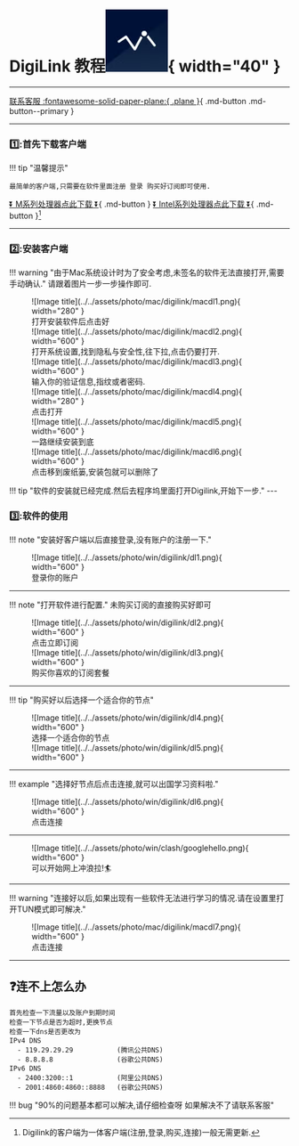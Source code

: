# DigiLink 教程![Image title](../../assets/photo/win/digilink/digilinklogo.png){ width="40" }
---

[联系客服 :fontawesome-solid-paper-plane:{ .plane }](../../chat.html){ .md-button .md-button--primary }

---

### 1️⃣:首先下载客户端
!!! tip "温馨提示"
    
    最简单的客户端,只需要在软件里面注册 登录 购买好订阅即可使用.
    
[⏬ M系列处理器点此下载 ⏬](https://154.12.80.60/Digilink-1.3.10-arm64.pkg){ .md-button }
[⏬ Intel系列处理器点此下载 ⏬](https://154.12.80.60/Digilink-1.3.10.pkg){ .md-button }[^1] 

---

### 2️⃣:安装客户端
!!! warning "由于Mac系统设计时为了安全考虑,未签名的软件无法直接打开,需要手动确认."
    请跟着图片一步一步操作即可.
<figure markdown="span">
![Image title](../../assets/photo/mac/digilink/macdl1.png){ width="280" }
  <figcaption>打开安装软件后点击好</figcaption>
![Image title](../../assets/photo/mac/digilink/macdl2.png){ width="600" }
  <figcaption>打开系统设置,找到隐私与安全性,往下拉,点击仍要打开.</figcaption>
![Image title](../../assets/photo/mac/digilink/macdl3.png){ width="600" }
  <figcaption>输入你的验证信息,指纹或者密码.</figcaption>
![Image title](../../assets/photo/mac/digilink/macdl4.png){ width="280" }
  <figcaption>点击打开</figcaption>
![Image title](../../assets/photo/mac/digilink/macdl5.png){ width="600" }
  <figcaption>一路继续安装到底</figcaption>
![Image title](../../assets/photo/mac/digilink/macdl6.png){ width="600" }
  <figcaption>点击移到废纸篓,安装包就可以删除了</figcaption>
  <figcaption></figcaption>
</figure>
!!! tip "软件的安装就已经完成.然后去程序坞里面打开Digilink,开始下一步."
---

### 3️⃣:软件的使用
!!! note "安装好客户端以后直接登录,没有账户的注册一下."
<figure markdown="span">
![Image title](../../assets/photo/win/digilink/dl1.png){ width="600" }
  <figcaption>登录你的账户</figcaption>
</figure>

---

!!! note "打开软件进行配置."
    未购买订阅的直接购买好即可

<figure markdown="span">
![Image title](../../assets/photo/win/digilink/dl2.png){ width="600" }
  <figcaption>点击立即订阅</figcaption>
![Image title](../../assets/photo/win/digilink/dl3.png){ width="600" }
  <figcaption>购买你喜欢的订阅套餐</figcaption>
</figure>

---

!!! tip "购买好以后选择一个适合你的节点"

<figure markdown="span">
![Image title](../../assets/photo/win/digilink/dl4.png){ width="600" }
  <figcaption>选择一个适合你的节点</figcaption>
![Image title](../../assets/photo/win/digilink/dl5.png){ width="600" }
  <figcaption></figcaption>
</figure>

---

!!! example "选择好节点后点击连接,就可以出国学习资料啦."

<figure markdown="span">
![Image title](../../assets/photo/win/digilink/dl6.png){ width="600" }
  <figcaption>点击连接</figcaption>
</figure>

---

<figure markdown="span">
![Image title](../../assets/photo/win/clash/googlehello.png){ width="600" }
  <figcaption>可以开始网上冲浪拉!🏄‍</figcaption>
</figure>

---

!!! warning "连接好以后,如果出现有一些软件无法进行学习的情况.请在设置里打开TUN模式即可解决."

<figure markdown="span">
![Image title](../../assets/photo/mac/digilink/macdl7.png){ width="600" }
  <figcaption>点击连接</figcaption>
</figure>

---

## ❓连不上怎么办
    首先检查一下流量以及账户到期时间
    检查一下节点是否为超时,更换节点
    检查一下dns是否更改为
    IPv4 DNS
      - 119.29.29.29           (腾讯公共DNS)
      - 8.8.8.8                (谷歌公共DNS)
    IPv6 DNS
      - 2400:3200::1           (阿里公共DNS)
      - 2001:4860:4860::8888   (谷歌公共DNS)
!!! bug "90%的问题基本都可以解决,请仔细检查呀 如果解决不了请联系客服"

[^1]: Digilink的客户端为一体客户端(注册,登录,购买,连接)一般无需更新.